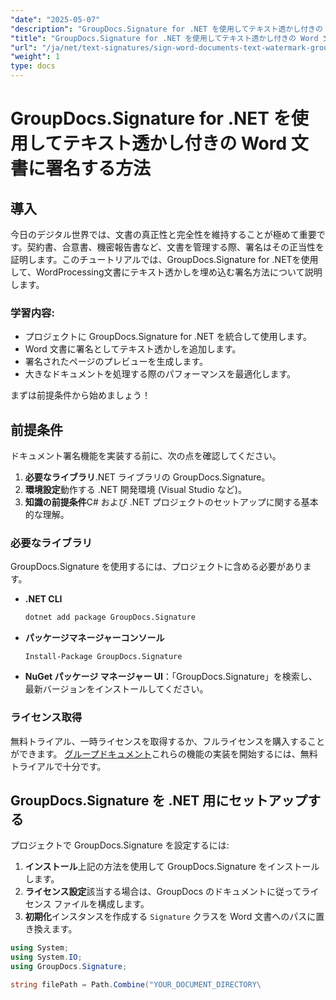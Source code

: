 ```yaml
---
"date": "2025-05-07"
"description": "GroupDocs.Signature for .NET を使用してテキスト透かし付きの Word 文書に署名し、文書の整合性と信頼性を確保する方法を学習します。"
"title": "GroupDocs.Signature for .NET を使用してテキスト透かし付きの Word 文書に署名する方法"
"url": "/ja/net/text-signatures/sign-word-documents-text-watermark-groupdocs-dotnet/"
"weight": 1
type: docs
---
```

# GroupDocs.Signature for .NET を使用してテキスト透かし付きの Word 文書に署名する方法

## 導入
今日のデジタル世界では、文書の真正性と完全性を維持することが極めて重要です。契約書、合意書、機密報告書など、文書を管理する際、署名はその正当性を証明します。このチュートリアルでは、GroupDocs.Signature for .NETを使用して、WordProcessing文書にテキスト透かしを埋め込む署名方法について説明します。

### 学習内容:
- プロジェクトに GroupDocs.Signature for .NET を統合して使用します。
- Word 文書に署名としてテキスト透かしを追加します。
- 署名されたページのプレビューを生成します。
- 大きなドキュメントを処理する際のパフォーマンスを最適化します。

まずは前提条件から始めましょう！

## 前提条件
ドキュメント署名機能を実装する前に、次の点を確認してください。
1. **必要なライブラリ**.NET ライブラリの GroupDocs.Signature。
2. **環境設定**動作する .NET 開発環境 (Visual Studio など)。
3. **知識の前提条件**C# および .NET プロジェクトのセットアップに関する基本的な理解。

### 必要なライブラリ
GroupDocs.Signature を使用するには、プロジェクトに含める必要があります。
- **.NET CLI**
  ```bash
  dotnet add package GroupDocs.Signature
  ```
- **パッケージマネージャーコンソール**
  ```
  Install-Package GroupDocs.Signature
  ```

- **NuGet パッケージ マネージャー UI**：「GroupDocs.Signature」を検索し、最新バージョンをインストールしてください。

### ライセンス取得
無料トライアル、一時ライセンスを取得するか、フルライセンスを購入することができます。 [グループドキュメント](https://purchase.groupdocs.com/buy)これらの機能の実装を開始するには、無料トライアルで十分です。

## GroupDocs.Signature を .NET 用にセットアップする
プロジェクトで GroupDocs.Signature を設定するには:
1. **インストール**上記の方法を使用して GroupDocs.Signature をインストールします。
2. **ライセンス設定**該当する場合は、GroupDocs のドキュメントに従ってライセンス ファイルを構成します。
3. **初期化**インスタンスを作成する `Signature` クラスを Word 文書へのパスに置き換えます。

```csharp
using System;
using System.IO;
using GroupDocs.Signature;

string filePath = Path.Combine("YOUR_DOCUMENT_DIRECTORY\